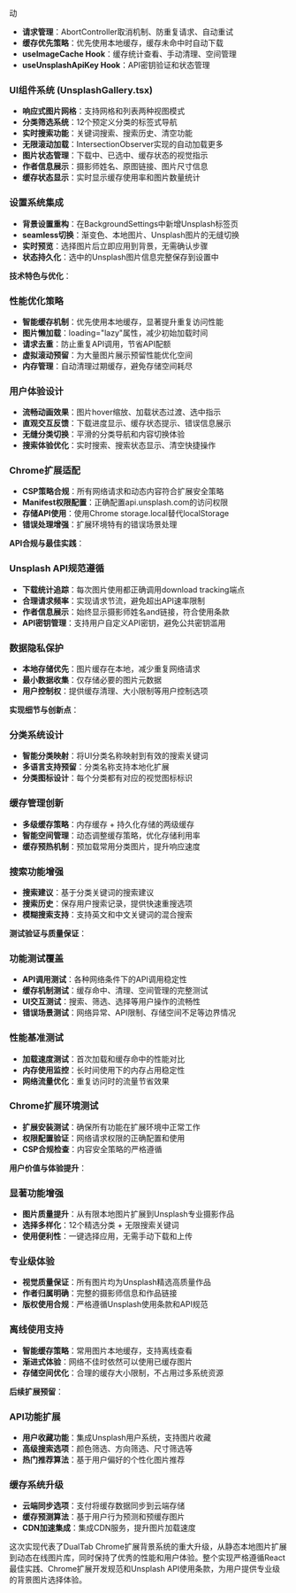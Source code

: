 动
- **请求管理**：AbortController取消机制、防重复请求、自动重试
- **缓存优先策略**：优先使用本地缓存，缓存未命中时自动下载
- **useImageCache Hook**：缓存统计查看、手动清理、空间管理
- **useUnsplashApiKey Hook**：API密钥验证和状态管理

### UI组件系统 (UnsplashGallery.tsx)
- **响应式图片网格**：支持网格和列表两种视图模式
- **分类筛选系统**：12个预定义分类的标签式导航
- **实时搜索功能**：关键词搜索、搜索历史、清空功能
- **无限滚动加载**：IntersectionObserver实现的自动加载更多
- **图片状态管理**：下载中、已选中、缓存状态的视觉指示
- **作者信息展示**：摄影师姓名、原图链接、图片尺寸信息
- **缓存状态显示**：实时显示缓存使用率和图片数量统计

### 设置系统集成
- **背景设置重构**：在BackgroundSettings中新增Unsplash标签页
- **seamless切换**：渐变色、本地图片、Unsplash图片的无缝切换
- **实时预览**：选择图片后立即应用到背景，无需确认步骤
- **状态持久化**：选中的Unsplash图片信息完整保存到设置中

**技术特色与优化**：

### 性能优化策略
- **智能缓存机制**：优先使用本地缓存，显著提升重复访问性能
- **图片懒加载**：loading="lazy"属性，减少初始加载时间
- **请求去重**：防止重复API调用，节省API配额
- **虚拟滚动预留**：为大量图片展示预留性能优化空间
- **内存管理**：自动清理过期缓存，避免存储空间耗尽

### 用户体验设计
- **流畅动画效果**：图片hover缩放、加载状态过渡、选中指示
- **直观交互反馈**：下载进度显示、缓存状态提示、错误信息展示
- **无缝分类切换**：平滑的分类导航和内容切换体验
- **搜索体验优化**：实时搜索、搜索状态显示、清空快捷操作

### Chrome扩展适配
- **CSP策略合规**：所有网络请求和动态内容符合扩展安全策略
- **Manifest权限配置**：正确配置api.unsplash.com的访问权限
- **存储API使用**：使用Chrome storage.local替代localStorage
- **错误处理增强**：扩展环境特有的错误场景处理

**API合规与最佳实践**：

### Unsplash API规范遵循
- **下载统计追踪**：每次图片使用都正确调用download tracking端点
- **合理请求频率**：实现请求节流，避免超出API速率限制
- **作者信息展示**：始终显示摄影师姓名and链接，符合使用条款
- **API密钥管理**：支持用户自定义API密钥，避免公共密钥滥用

### 数据隐私保护
- **本地存储优先**：图片缓存在本地，减少重复网络请求
- **最小数据收集**：仅存储必要的图片元数据
- **用户控制权**：提供缓存清理、大小限制等用户控制选项

**实现细节与创新点**：

### 分类系统设计
- **智能分类映射**：将UI分类名称映射到有效的搜索关键词
- **多语言支持预留**：分类名称支持本地化扩展
- **分类图标设计**：每个分类都有对应的视觉图标标识

### 缓存管理创新
- **多级缓存策略**：内存缓存 + 持久化存储的两级缓存
- **智能空间管理**：动态调整缓存策略，优化存储利用率
- **缓存预热机制**：预加载常用分类图片，提升响应速度

### 搜索功能增强
- **搜索建议**：基于分类关键词的搜索建议
- **搜索历史**：保存用户搜索记录，提供快速重搜选项
- **模糊搜索支持**：支持英文和中文关键词的混合搜索

**测试验证与质量保证**：

### 功能测试覆盖
- **API调用测试**：各种网络条件下的API调用稳定性
- **缓存机制测试**：缓存命中、清理、空间管理的完整测试
- **UI交互测试**：搜索、筛选、选择等用户操作的流畅性
- **错误场景测试**：网络异常、API限制、存储空间不足等边界情况

### 性能基准测试
- **加载速度测试**：首次加载和缓存命中的性能对比
- **内存使用监控**：长时间使用下的内存占用稳定性
- **网络流量优化**：重复访问时的流量节省效果

### Chrome扩展环境测试
- **扩展安装测试**：确保所有功能在扩展环境中正常工作
- **权限配置验证**：网络请求权限的正确配置和使用
- **CSP合规检查**：内容安全策略的严格遵循

**用户价值与体验提升**：

### 显著功能增强
- **图片质量提升**：从有限本地图片扩展到Unsplash专业摄影作品
- **选择多样化**：12个精选分类 + 无限搜索关键词
- **使用便利性**：一键选择应用，无需手动下载和上传

### 专业级体验
- **视觉质量保证**：所有图片均为Unsplash精选高质量作品
- **作者归属明确**：完整的摄影师信息和作品链接
- **版权使用合规**：严格遵循Unsplash使用条款和API规范

### 离线使用支持
- **智能缓存策略**：常用图片本地缓存，支持离线查看
- **渐进式体验**：网络不佳时依然可以使用已缓存图片
- **存储空间优化**：合理的缓存大小限制，不占用过多系统资源

**后续扩展预留**：

### API功能扩展
- **用户收藏功能**：集成Unsplash用户系统，支持图片收藏
- **高级搜索选项**：颜色筛选、方向筛选、尺寸筛选等
- **热门推荐算法**：基于用户偏好的个性化图片推荐

### 缓存系统升级
- **云端同步选项**：支付将缓存数据同步到云端存储
- **缓存预测算法**：基于用户行为预测和预缓存图片
- **CDN加速集成**：集成CDN服务，提升图片加载速度

这次实现代表了DualTab Chrome扩展背景系统的重大升级，从静态本地图片扩展到动态在线图片库，同时保持了优秀的性能和用户体验。整个实现严格遵循React最佳实践、Chrome扩展开发规范和Unsplash API使用条款，为用户提供专业级的背景图片选择体验。
